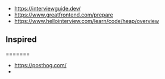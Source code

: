 - https://interviewguide.dev/
- https://www.greatfrontend.com/prepare
- https://www.hellointerview.com/learn/code/heap/overview


## Inspired
=======
- https://posthog.com/
- 

